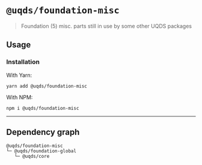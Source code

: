 # `@uqds/foundation-misc`

> Foundation (5) misc. parts still in use by some other UQDS packages

## Usage

### Installation

With Yarn:
```shell
yarn add @uqds/foundation-misc
```

With NPM:
```shell
npm i @uqds/foundation-misc
```

---

## Dependency graph

```shell
@uqds/foundation-misc
└─ @uqds/foundation-global
   └─ @uqds/core
```
